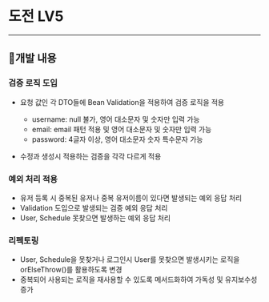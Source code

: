 # 도전 LV5
___

## 📍개발 내용
### 검증 로직 도입
- 요청 값인 각 DTO들에 Bean Validation을 적용하여 검증 로직을 적용
  - username: null 불가, 영어 대소문자 및 숫자만 입력 가능
  - email: email 패턴 적용 및 영어 대소문자 및 숫자만 입력 가능
  - password: 4글자 이상, 영어 대소문자 숫자 특수문자 가능


- 수정과 생성시 적용하는 검증을 각각 다르게 적용

### 예외 처리 적용
- 유저 등록 시 중복된 유저나 중복 유저이름이 있다면 발생되는 예외 응답 처리
- Validation 도입으로 발생되는 검증 예외 응답 처리
- User, Schedule 못찾으면 발생하는 예외 응답 처리

### 리펙토링
- User, Schedule을 못찾거나 로그인시 User를 못찾으면 발생시키는 로직을 orElseThrow()를 활용하도록 변경
- 중복되어 사용되는 로직을 재사용할 수 있도록 메서드화하여 가독성 및 유지보수성 증가
